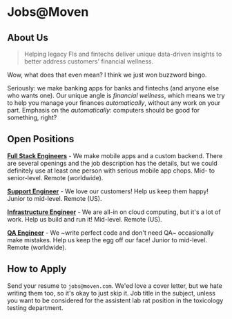 # Jobs@Moven

## About Us

>  Helping legacy FIs and fintechs deliver unique data-driven insights to better address customers' financial wellness.

Wow, what does that even mean?  I think we just won buzzword bingo.

Seriously: we make banking apps for banks and fintechs (and anyone else who wants one).  Our unique angle is *financial wellness*, which means we try to help you manage your finances *automatically*, without any work on your part.  Emphasis on the *automatically*: computers should be good for something, right?

## Open Positions

[**Full Stack Engineers**](full-stack.md) - We make mobile apps and a custom backend.  There are several openings and the job description has the details, but we could definitely use at least one person with serious mobile app chops.  Mid- to senior-level.  Remote (worldwide).

[**Support Engineer**](support.md) - We love our customers!  Help us keep them happy! Junior to mid-level.  Remote (US).

[**Infrastructure Engineer**](infra.md) - We are all-in on cloud computing, but it's a lot of work.  Help us build and run it!  Mid-level.  Remote (US).

[**QA Engineer**](qa.md) - We ~write perfect code and don't need QA~ occasionally make mistakes.  Help us keep the egg off our face! Junior to mid-level.  Remote (worldwide).

## How to Apply

Send your resume to `jobs@moven.com`.  We'ed love a cover letter, but we hate writing them too, so it's okay to just skip it.  Job title in the subject, unless you want to be considered for the assistent lab rat position in the toxicology testing department.
